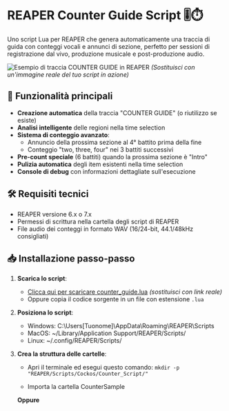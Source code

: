 # REAPER Counter Guide Script 🎚️⏱️

Uno script Lua per REAPER che genera automaticamente una traccia di guida con conteggi vocali e annunci di sezione, perfetto per sessioni di registrazione dal vivo, produzione musicale e post-produzione audio.

![Esempio di traccia COUNTER GUIDE in REAPER](https://via.placeholder.com/800x400.png?text=COUNTER+GUIDE+Track+Example) 
*(Sostituisci con un'immagine reale del tuo script in azione)*

## 🌟 Funzionalità principali

- **Creazione automatica** della traccia "COUNTER GUIDE" (o riutilizzo se esiste)
- **Analisi intelligente** delle regioni nella time selection
- **Sistema di conteggio avanzato**:
  - Annuncio della prossima sezione al 4° battito prima della fine
  - Conteggio "two, three, four" nei 3 battiti successivi
- **Pre-count speciale** (6 battiti) quando la prossima sezione è "Intro"
- **Pulizia automatica** degli item esistenti nella time selection
- **Console di debug** con informazioni dettagliate sull'esecuzione

## 🛠️ Requisiti tecnici

- REAPER versione 6.x o 7.x
- Permessi di scrittura nella cartella degli script di REAPER
- File audio dei conteggi in formato WAV (16/24-bit, 44.1/48kHz consigliati)

## 📥 Installazione passo-passo

1. **Scarica lo script**:
   - [Clicca qui per scaricare counter_guide.lua](https://example.com/download) *(sostituisci con link reale)*
   - Oppure copia il codice sorgente in un file con estensione `.lua`

2. **Posiziona lo script**:
    - Windows: C:\Users[Tuonome]\AppData\Roaming\REAPER\Scripts
    - MacOS: ~/Library/Application Support/REAPER/Scripts/
    - Linux: ~/.config/REAPER/Scripts/
    
3. **Crea la struttura delle cartelle**:
    - Apri il terminale ed esegui questo comando:
` mkdir -p "REAPER/Scripts/Cockos/Counter_Script/" `

    - Importa la cartella CounterSample 

    **Oppure**
